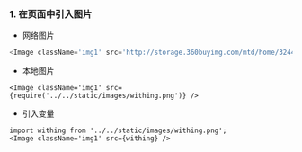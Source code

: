 ### 1. 在页面中引入图片

- 网络图片

```ts
<Image className='img1' src='http://storage.360buyimg.com/mtd/home/32443566_635798770100444_2113947400891531264_n1533825816008.jpg' />
```

- 本地图片

```tsx
<Image className='img1' src={require('../../static/images/withing.png')} />
```

- 引入变量

```tsx
import withing from '../../static/images/withing.png';
<Image className='img1' src={withing} />
```

